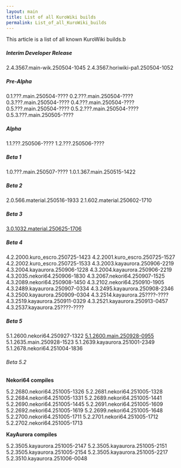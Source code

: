 ```yaml
---
layout: main
title: List of all KuroWiki builds
permalink: List_of_all_KuroWiki_builds
---
```


This article is a list of all known KuroWiki builds.b


##### Interim Developer Release

2.4.3567.main-wik.250504-1045
2.4.3567.horiwiki-pa1.250504-1052

##### Pre-Alpha

0.1.???.main.250504-????
0.2.???.main.250504-????
0.3.???.main.250504-????
0.4.???.main.250504-????
0.5.???.main.250504-????
0.5.2.???.main.250504-????
0.5.3.???.main.250505-????

##### Alpha

1.1.???.250506-????
1.2.???.250506-????

##### Beta 1

1.0.???.main.250507-????
1.0.1.367.main.250515-1422

##### Beta 2

2.0.566.material.250516-1933
2.1.602.material.250602-1710

##### Beta 3

[3.0.1032.material.250625-1706](KuroWiki_build_1032)

##### Beta 4

4.2.2000.kuro_escro.250725-1423
4.2.2001.kuro_escro.250725-1527
4.2.2002.kuro_escro.250725-1533
4.3.2003.kayaurora.250906-2219
4.3.2004.kayaurora.250906-1228
4.3.2004.kayaurora.250906-2219
4.3.2035.nekori64.250906-1830
4.3.2067.nekori64.250907-1525
4.3.2089.nekori64.250908-1450
4.3.2102.nekori64.250910-1905
4.3.2489.kayaurora.250907-0334
4.3.2495.kayaurora.250908-2346
4.3.2500.kayaurora.250909-0304
4.3.2514.kayaurora.25????-????
4.3.2519.kayaurora.250911-0329
4.3.2521.kayaurora.250913-0457
4.3.2537.kayaurora.25????-????

##### Beta 5

5.1.2600.nekori64.250927-1322
[5.1.2600.main.250928-0955](KuroWiki_build_2600)
5.1.2635.main.250928-1523
5.1.2639.kayaurora.251001-2349
5.1.2678.nekori64.251004-1836

###### Beta 5.2

**Nekori64 compiles**

5.2.2680.nekori64.251005-1326
5.2.2681.nekori64.251005-1328
5.2.2684.nekori64.251005-1331
5.2.2689.nekori64.251005-1441
5.2.2690.nekori64.251005-1445
5.2.2691.nekori64.251005-1609
5.2.2692.nekori64.251005-1619
5.2.2699.nekori64.251005-1648
5.2.2700.nekori64.251005-1711
5.2.2701.nekori64.251005-1712
5.2.2702.nekori64.251005-1713

**KayAurora compiles**

5.2.3505.kayaurora.251005-2147
5.2.3505.kayaurora.251005-2151
5.2.3505.kayaurora.251005-2154
5.2.3505.kayaurora.251005-2217
5.2.3510.kayaurora.251006-0048